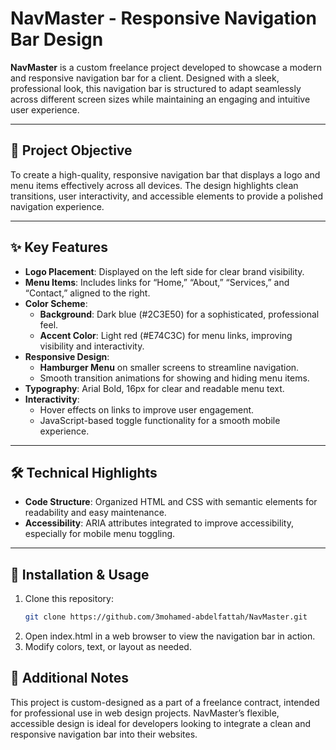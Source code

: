 # NavMaster - Responsive Navigation Bar Design

**NavMaster** is a custom freelance project developed to showcase a modern and responsive navigation bar for a client. Designed with a sleek, professional look, this navigation bar is structured to adapt seamlessly across different screen sizes while maintaining an engaging and intuitive user experience.

---

## 📌 Project Objective

To create a high-quality, responsive navigation bar that displays a logo and menu items effectively across all devices. The design highlights clean transitions, user interactivity, and accessible elements to provide a polished navigation experience.

---

## ✨ Key Features

- **Logo Placement**: Displayed on the left side for clear brand visibility.
- **Menu Items**: Includes links for “Home,” “About,” “Services,” and “Contact,” aligned to the right.
- **Color Scheme**:
  - **Background**: Dark blue (#2C3E50) for a sophisticated, professional feel.
  - **Accent Color**: Light red (#E74C3C) for menu links, improving visibility and interactivity.
- **Responsive Design**:
  - **Hamburger Menu** on smaller screens to streamline navigation.
  - Smooth transition animations for showing and hiding menu items.
- **Typography**: Arial Bold, 16px for clear and readable menu text.
- **Interactivity**:
  - Hover effects on links to improve user engagement.
  - JavaScript-based toggle functionality for a smooth mobile experience.

---

## 🛠️ Technical Highlights

- **Code Structure**: Organized HTML and CSS with semantic elements for readability and easy maintenance.
- **Accessibility**: ARIA attributes integrated to improve accessibility, especially for mobile menu toggling.

---

## 📁 Installation & Usage

1. Clone this repository:
   ```bash
   git clone https://github.com/3mohamed-abdelfattah/NavMaster.git
   ```
2. Open index.html in a web browser to view the navigation bar in action.
3. Modify colors, text, or layout as needed.

## 🔖 Additional Notes
This project is custom-designed as a part of a freelance contract, intended for professional use in web design projects. NavMaster’s flexible, accessible design is ideal for developers looking to integrate a clean and responsive navigation bar into their websites.
